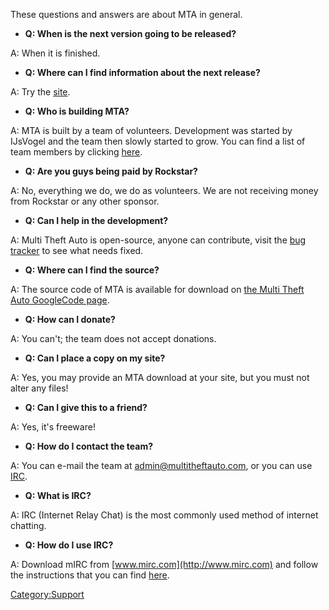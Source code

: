 These questions and answers are about MTA in general.

-   **Q: When is the next version going to be released?**

A: When it is finished.

-   **Q: Where can I find information about the next release?**

A: Try the [site](http://www.mtasa.com//).

-   **Q: Who is building MTA?**

A: MTA is built by a team of volunteers. Development was started by IJsVogel and the team then slowly started to grow. You can find a list of team members by clicking [here](https://code.google.com/p/mtasa-blue/people/list).

-   **Q: Are you guys being paid by Rockstar?**

A: No, everything we do, we do as volunteers. We are not receiving money from Rockstar or any other sponsor.

-   **Q: Can I help in the development?**

A: Multi Theft Auto is open-source, anyone can contribute, visit the [bug tracker](http://bugs.multitheftauto.com//) to see what needs fixed.

-   **Q: Where can I find the source?**

A: The source code of MTA is available for download on [the Multi Theft Auto GoogleCode page](http://multitheftauto.googlecode.com).

-   **Q: How can I donate?**

A: You can't; the team does not accept donations.

-   **Q: Can I place a copy on my site?**

A: Yes, you may provide an MTA download at your site, but you must not alter any files!

-   **Q: Can I give this to a friend?**

A: Yes, it's freeware!

-   **Q: How do I contact the team?**

A: You can e-mail the team at admin@multitheftauto.com, or you can use [IRC](irc://irc.multitheftauto.com).

-   **Q: What is IRC?**

A: IRC (Internet Relay Chat) is the most commonly used method of internet chatting.

-   **Q: How do I use IRC?**

A: Download mIRC from [www.mirc.com](http://www.mirc.com) and follow the instructions that you can find [here](http://forum.mtavc.com/viewtopic.php?t=30).

[Category:Support](/docs/category-support.md "wikilink")
